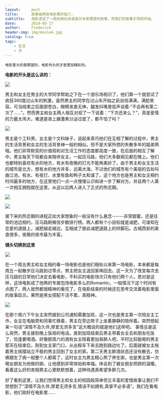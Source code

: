```yaml
---
layout:     post
title:      故事由两张电影票开始了。 
subtitle:   电影讲述了一段反映社会或者对未来期望的故事，而我们的故事才刚刚开始。
date:       2019-05-17
author:     Frederick
header-img: img/movie4.jpg
catalog: true
tags:
    - 生活
    - 洋
---
```


```
电影里头的是期望的，电影外头的才是更加精彩的。
```
**电影的开头是这么讲的：**

![](https://github.com/FrederickHou/FrederickHou.github.io/blob/master/img/movie6.jpg?raw=true)

男主和女主在男主的大学同学帮助之下在一个游乐场相识了，他们第一个就尝试了疯狂360度过山车的刺激，虽然男主的同学在过山车开始之前自信满满，满脸笑容。可当结束之后面部苍白，眼睛发直无神，腿发抖嘴里低声说着:"不会再有第二次了......"。然而男主和女主两人相互对视了一下说着：“下次还来么？”，真是爱情的力量太伟大，难道是肾上腺激素分泌过度了，都不怕了吗？


![](https://github.com/FrederickHou/FrederickHou.github.io/blob/master/img/movie2.jpg?raw=true)

男主是个工科男，女主是个文科妹子，说起来真巧他们在互相了解的过程中，男主的生活背景和女主的生活背景神一般的相似。但不是大家所想的失散多年的姐弟两哦。他们非常默契的价值观和对生活工作的态度都高度一致，在后面的相互了解中，男主每天下班都会来陪伴女主，一起压马路，他们大多数相见都在晚上。他们也都特别喜欢有水的地方，有水有夜晚的灯光不能再美妙了。由于男主和女主生活的城市是北方，想有水的地方并多，远离大海，不过他们的城市有个美丽的去处叫曲江池，有水、有夜灯、水里有鱼和鸭子太和谐了。这个地方也是男主和女主相约时间最多的地方，在这里他们一点一点慢慢认识和进一步了解对方。并且两个人第一次相互拥抱就在这里，从这以后两人进入了正式的热恋期。

![](https://github.com/FrederickHou/FrederickHou.github.io/blob/master/img/movie3.jpg?raw=true)

![](https://github.com/FrederickHou/FrederickHou.github.io/blob/master/img/movie1.jpg?raw=true)

接下来的热恋期的进程正如大家想象的一般没有什么悬念------非常甜蜜，还是往常的池边相约，压马路刷微信步数排行榜。两人都有个小目标就是减肥，可谁知在恋爱的道路上，减肥越走越远，互相成了彼此减肥道路上的绊脚石。古城西安的美食很多，夜晚的夜市最为丰富。

**镜头切换到这里**

![](https://github.com/FrederickHou/FrederickHou.github.io/blob/master/img/movie5.jpg?raw=true)

在一个周五男主和女主相约看一场电影也是他们相处以来第一场电影，本来都是每周五一起散步压马路到过零点，男主把女主送回家再回去。这一天为了改变每次去压马路的日常他们决定去看电影，不料买的电影场次只有他们两个人，恩对是这样，这场电影成了他两的专属包场电影多么的Romantic。一般情况下这个时间有点困了，两人居然都很精神的看完了，在电影结束的时候还在思考交流着电影里面的故事启示。果然是男女搭配干活不累，真精神。

![](https://github.com/FrederickHou/FrederickHou.github.io/blob/master/img/movie7.jpg?raw=true)

在那个周六下午女主突然接到公司通知需要加班，这一次也是男主第一次陪女主工作，女主在电脑旁和同事忙碌着，男主在旁边凳子上坐着静静的陪伴着。突然想起来一句话“深情不及久伴,厚爱无须多言”这大概说的就是他们这样吧。 事情总是这么突然，男主接到晚上饭局的电话。直到加班结束后男主带着女主去和朋友吃饭了，恰逢要喝酒。好像那周六的酒有女主陪着更加易醉人吧，平时比较能喝的男主那天在结束后，刚到女主家门口，从出租车下来去跑到路边吐了。后面就被女主拖着男主摇摆站立不稳的男主回到了女主的家。第二天男主醉酒状态还没有散去，仿佛跟生了病一般整个人都蔫了，这时女主为男主精心熬了养生粥，也是男主第一次喝女朋友为他做的粥，让他感到非常体贴和幸福。体会到了被女朋友照顾的温暖。看着这么好的卖相男主心里默默想着，这种待遇真希望多醉几次。

好了看到这里，让我们觉得男主和女主的校园般简单但又丰富的爱情故事让我们不禁想到了“深情不及久伴,厚爱无须多言,情话不如拥有,真挚不必多语”。我们在看电影，他们刚好在电影里......